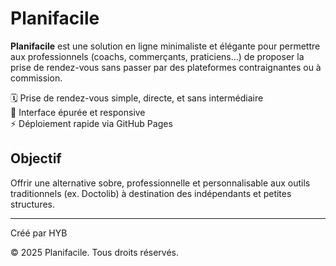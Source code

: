 # Planifacile

**Planifacile** est une solution en ligne minimaliste et élégante pour permettre aux professionnels (coachs, commerçants, praticiens...) de proposer la prise de rendez-vous sans passer par des plateformes contraignantes ou à commission.

🗓️ Prise de rendez-vous simple, directe, et sans intermédiaire  
🎯 Interface épurée et responsive  
⚡️ Déploiement rapide via GitHub Pages  

## Objectif
Offrir une alternative sobre, professionnelle et personnalisable aux outils traditionnels (ex. Doctolib) à destination des indépendants et petites structures.

---

Créé par HYB


  <footer>
    © 2025 Planifacile. Tous droits réservés.
  </footer>
</body>
</html>
